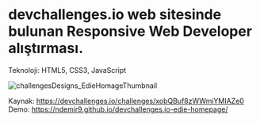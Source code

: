 # devchallenges.io web sitesinde bulunan Responsive Web Developer alıştırması.

Teknoloji: HTML5, CSS3, JavaScript
<br />

![challengesDesigns_EdieHomageThumbnail](https://github.com/ndemir9/devchallenges.io-edie-homepage/assets/73329877/19a27215-0cf5-456c-ac48-a0875dfb50eb)


Kaynak: https://devchallenges.io/challenges/xobQBuf8zWWmiYMIAZe0
<br />
Demo: https://ndemir9.github.io/devchallenges.io-edie-homepage/
